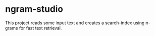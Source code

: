 # ngram-studio
This project reads some input text and creates a search-index using n-grams for fast text retrieval.
